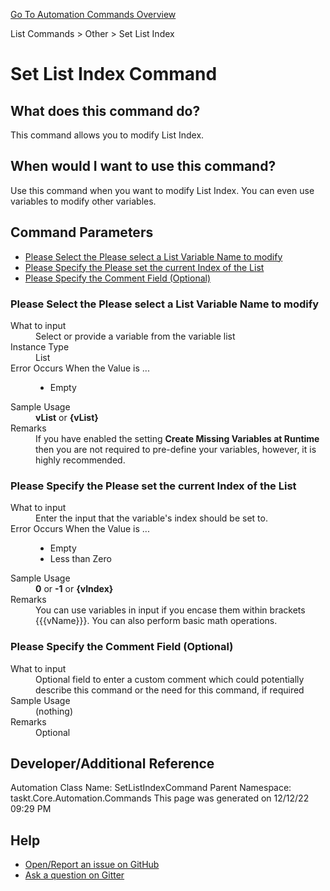 <!--TITLE: Set List Index Command -->
<!-- SUBTITLE: a command in the List Commands group. -->
[Go To Automation Commands Overview](/automation-commands.md)


List Commands &gt; Other &gt; Set List Index


# Set List Index Command


## What does this command do?
This command allows you to modify List Index.


## When would I want to use this command?
Use this command when you want to modify List Index.  You can even use variables to modify other variables.


## Command Parameters
- [Please Select the Please select a List Variable Name to modify](#param_0)
- [Please Specify the Please set the current Index of the List](#param_1)
- [Please Specify the Comment Field (Optional)](#param_2)


<a id="param_0"></a>
### Please Select the Please select a List Variable Name to modify


<dl>
<dt>What to input</dt><dd>Select or provide a variable from the variable list</dd>
<dt>Instance Type</dt><dd>List</dd>
<dt>Error Occurs When the Value is ...</dt><dd><ul>
<li>Empty</li>
</ul></dd><dt>Sample Usage</dt><dd><strong>vList</strong> or <strong>{vList}</strong></dd>
<dt>Remarks</dt><dd>If you have enabled the setting <strong>Create Missing Variables at Runtime</strong> then you are not required to pre-define your variables, however, it is highly recommended.</dd>
</dl>




<a id="param_1"></a>
### Please Specify the Please set the current Index of the List


<dl>
<dt>What to input</dt><dd>Enter the input that the variable's index should be set to.</dd>
<dt>Error Occurs When the Value is ...</dt><dd><ul>
<li>Empty</li>
<li>Less than Zero</li>
</ul></dd><dt>Sample Usage</dt><dd><strong>0</strong> or <strong>-1</strong> or <strong>{vIndex}</strong></dd>
<dt>Remarks</dt><dd>You can use variables in input if you encase them within brackets {{{vName}}}.  You can also perform basic math operations.</dd>
</dl>




<a id="param_2"></a>
### Please Specify the Comment Field (Optional)


<dl>
<dt>What to input</dt><dd>Optional field to enter a custom comment which could potentially describe this command or the need for this command, if required</dd>
<dt>Sample Usage</dt><dd>(nothing)</dd>
<dt>Remarks</dt><dd>Optional</dd>
</dl>




## Developer/Additional Reference
Automation Class Name: SetListIndexCommand
Parent Namespace: taskt.Core.Automation.Commands
This page was generated on 12/12/22 09:29 PM


## Help
- [Open/Report an issue on GitHub](https://github.com/rcktrncn/taskt/issues/new)
- [Ask a question on Gitter](https://gitter.im/taskt-rpa/Lobby)
